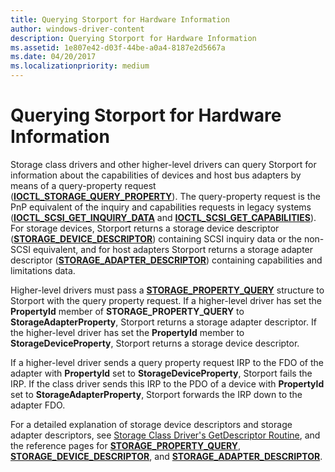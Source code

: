 ```yaml
---
title: Querying Storport for Hardware Information
author: windows-driver-content
description: Querying Storport for Hardware Information
ms.assetid: 1e807e42-d03f-44be-a0a4-8187e2d5667a
ms.date: 04/20/2017
ms.localizationpriority: medium
---
```


# Querying Storport for Hardware Information


Storage class drivers and other higher-level drivers can query Storport for information about the capabilities of devices and host bus adapters by means of a query-property request ([**IOCTL\_STORAGE\_QUERY\_PROPERTY**](https://msdn.microsoft.com/library/windows/hardware/ff560590)). The query-property request is the PnP equivalent of the inquiry and capabilities requests in legacy systems ([**IOCTL\_SCSI\_GET\_INQUIRY\_DATA**](https://msdn.microsoft.com/library/windows/hardware/ff560509) and [**IOCTL\_SCSI\_GET\_CAPABILITIES**](https://msdn.microsoft.com/library/windows/hardware/ff560502)). For storage devices, Storport returns a storage device descriptor ([**STORAGE\_DEVICE\_DESCRIPTOR**](https://msdn.microsoft.com/library/windows/hardware/ff566971)) containing SCSI inquiry data or the non-SCSI equivalent, and for host adapters Storport returns a storage adapter descriptor ([**STORAGE\_ADAPTER\_DESCRIPTOR**](https://msdn.microsoft.com/library/windows/hardware/ff566346)) containing capabilities and limitations data.

Higher-level drivers must pass a [**STORAGE\_PROPERTY\_QUERY**](https://msdn.microsoft.com/library/windows/hardware/ff566997) structure to Storport with the query property request. If a higher-level driver has set the **PropertyId** member of **STORAGE\_PROPERTY\_QUERY** to **StorageAdapterProperty**, Storport returns a storage adapter descriptor. If the higher-level driver has set the **PropertyId** member to **StorageDeviceProperty**, Storport returns a storage device descriptor.

If a higher-level driver sends a query property request IRP to the FDO of the adapter with **PropertyId** set to **StorageDeviceProperty**, Storport fails the IRP. If the class driver sends this IRP to the PDO of a device with **PropertyId** set to **StorageAdapterProperty**, Storport forwards the IRP down to the adapter FDO.

For a detailed explanation of storage device descriptors and storage adapter descriptors, see [Storage Class Driver's GetDescriptor Routine](storage-class-driver-s-getdescriptor-routine.md), and the reference pages for [**STORAGE\_PROPERTY\_QUERY**](https://msdn.microsoft.com/library/windows/hardware/ff566997), [**STORAGE\_DEVICE\_DESCRIPTOR**](https://msdn.microsoft.com/library/windows/hardware/ff566971), and [**STORAGE\_ADAPTER\_DESCRIPTOR**](https://msdn.microsoft.com/library/windows/hardware/ff566346).

 

 




